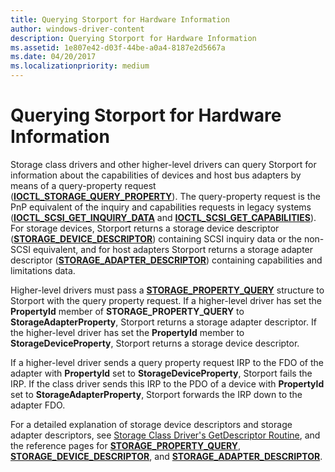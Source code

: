 ```yaml
---
title: Querying Storport for Hardware Information
author: windows-driver-content
description: Querying Storport for Hardware Information
ms.assetid: 1e807e42-d03f-44be-a0a4-8187e2d5667a
ms.date: 04/20/2017
ms.localizationpriority: medium
---
```


# Querying Storport for Hardware Information


Storage class drivers and other higher-level drivers can query Storport for information about the capabilities of devices and host bus adapters by means of a query-property request ([**IOCTL\_STORAGE\_QUERY\_PROPERTY**](https://msdn.microsoft.com/library/windows/hardware/ff560590)). The query-property request is the PnP equivalent of the inquiry and capabilities requests in legacy systems ([**IOCTL\_SCSI\_GET\_INQUIRY\_DATA**](https://msdn.microsoft.com/library/windows/hardware/ff560509) and [**IOCTL\_SCSI\_GET\_CAPABILITIES**](https://msdn.microsoft.com/library/windows/hardware/ff560502)). For storage devices, Storport returns a storage device descriptor ([**STORAGE\_DEVICE\_DESCRIPTOR**](https://msdn.microsoft.com/library/windows/hardware/ff566971)) containing SCSI inquiry data or the non-SCSI equivalent, and for host adapters Storport returns a storage adapter descriptor ([**STORAGE\_ADAPTER\_DESCRIPTOR**](https://msdn.microsoft.com/library/windows/hardware/ff566346)) containing capabilities and limitations data.

Higher-level drivers must pass a [**STORAGE\_PROPERTY\_QUERY**](https://msdn.microsoft.com/library/windows/hardware/ff566997) structure to Storport with the query property request. If a higher-level driver has set the **PropertyId** member of **STORAGE\_PROPERTY\_QUERY** to **StorageAdapterProperty**, Storport returns a storage adapter descriptor. If the higher-level driver has set the **PropertyId** member to **StorageDeviceProperty**, Storport returns a storage device descriptor.

If a higher-level driver sends a query property request IRP to the FDO of the adapter with **PropertyId** set to **StorageDeviceProperty**, Storport fails the IRP. If the class driver sends this IRP to the PDO of a device with **PropertyId** set to **StorageAdapterProperty**, Storport forwards the IRP down to the adapter FDO.

For a detailed explanation of storage device descriptors and storage adapter descriptors, see [Storage Class Driver's GetDescriptor Routine](storage-class-driver-s-getdescriptor-routine.md), and the reference pages for [**STORAGE\_PROPERTY\_QUERY**](https://msdn.microsoft.com/library/windows/hardware/ff566997), [**STORAGE\_DEVICE\_DESCRIPTOR**](https://msdn.microsoft.com/library/windows/hardware/ff566971), and [**STORAGE\_ADAPTER\_DESCRIPTOR**](https://msdn.microsoft.com/library/windows/hardware/ff566346).

 

 




